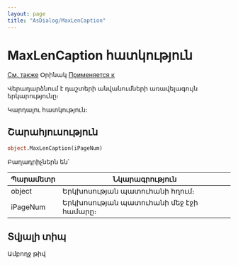 ```yaml
---
layout: page
title: "AsDialog/MaxLenCaption"
---
```



# MaxLenCaption  հատկություն

[См. также](../AsDialog.md) Օրինակ [Применяется к](../AsDialog.md)

Վերադարձնում է դաշտերի անվանումների առավելագույն երկարությունը։

Կարդալու հատկություն։ 

## Շարահյուսություն

``` vb
object.MaxLenCaption(iPageNum)
```
Բաղադրիչներն են՝

| Պարամետր | Նկարագրություն |
|--|--|
| object | Երկխոսության պատուհանի հղում։ |
| iPageNum| Երկխոսության պատուհանի մեջ էջի համարը։ |


## Տվյալի տիպ

Ամբողջ թիվ
